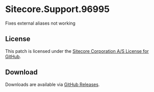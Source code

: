 # Sitecore.Support.96995
Fixes external aliases not working

## License  
This patch is licensed under the [Sitecore Corporation A/S License for GitHub](https://github.com/sitecoresupport/Sitecore.Support.96995/blob/master/LICENSE).  

## Download  
Downloads are available via [GitHub Releases](https://github.com/sitecoresupport/Sitecore.Support.96995/releases).  
